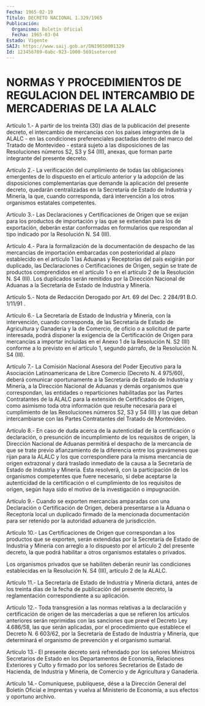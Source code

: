 ```yaml
---
Fecha: 1965-02-19
Título: DECRETO NACIONAL 1.329/1965
Publicación:
  Organismo: Boletín Oficial
  Fecha: 1965-03-04
Estado: Vigente
SAIJ: https://www.saij.gob.ar/DN19650001329
Id: 123456789-0abc-923-1000-5691soterced
---
```

# NORMAS Y PROCEDIMIENTOS DE REGULACION DEL INTERCAMBIO DE MERCADERIAS DE LA ALALC

<a id="1"></a>
Artículo 1.- A partir de los treinta (30) días de la publicación  del presente decreto, el intercambio de mercancías con los países integrantes de la ALALC - en las condiciones preferenciales  pactadas dentro del marco del Tratado de Montevideo - estará sujeto a  las  disposiciones  de  las Resoluciones números S2,  S3  y  S4  (III),  anexas,  que  forman parte  integrante  del presente decreto.

<a id="2"></a>
Artículo  2.-  La  verificación  del cumplimiento de todas las obligaciones emergentes de lo dispuesto  en  el artículo anterior y la  adopción de las disposiciones complementarias  que  demande  la aplicación  del  presente  decreto,  quedarán  centralizadas  en la Secretaría  de  Estado  de  Industria  y  Minería,  la  que, cuando corresponda,  dará  intervención  a  los otros organismos estatales competentes.

<a id="3"></a>
Artículo 3.- Las Declaraciones y Certificaciones de Origen que se exijan  para los productos de importación y las que se extiendan para los de  exportación,  deberán estar conformadas en formularios que respondan al tipo indicado  por  la  Resolución  N.  S4  (III).

<a id="4"></a>
Artículo  4.-  Para  la  formalización  de la documentación de despacho    de  las  mercancías  de  importación  embarcadas    con posterioridad  al  plazo establecido en el artículo 1 las Aduanas y Receptorías del país  exigirán  por  duplicado, las Declaraciones o Certificaciones de Origen, según se trate de productos comprendidos en el artículo 1 o en el  artículo  2 de la Resolución N.  S4  (III).  Los  duplicados  serán  remitidos por la  Dirección Nacional  de  Aduanas  a  la Secretaría de Estado  de  Industria  y Minería.

<a id="5"></a>
Artículo 5.- Nota de Redacción Derogado por Art. 69 del Dec. 2 284/91  B.O. 1/11/91 .

<a id="6"></a>
Artículo  6.-  La Secretaría de Estado de Industria y Minería, con la intervención,  cuando  corresponda,  de  las  Secretaría  de Estado  de  Agricultura y Ganadería y la de Comercio, de oficio o a solicitud de  parte  interesada,  podrá disponer la exigencia de la Certificación de Origen para mercancías  a importar incluidas en el Anexo 1 de la Resolución N. S2 (III) conforme  a  lo previsto en el artículo  1,  segundo  párrafo,  de  la  Resolución  N.  S4  (III).

<a id="7"></a>
Artículo  7.- La Comisión Nacional Asesora del Poder Ejecutivo para la Asociación  Latinoamericana de Libre Comercio (Decreto N. 4 975/60), deberá comunicar  oportunamente  a la Secretaría de Estado de Industria y Minería, a la Dirección Nacional  de Aduanas y demás organismos    que   correspondan,  las  entidades  o  reparticiones habilitadas  por las  Partes  Contratantes  de  la  ALALC  para  la extensión  de Certificados  de  Origen,  como  asimismo  toda  otra información  que  resulte  necesaria  para  el  cumplimiento de las Resoluciones números S2, S3 y S4 (III) y las que deban intercambiarse   con  las  Partes  Contratantes  del  Tratado    de Montevideo.

<a id="8"></a>
Artículo  8.-  En caso de duda acerca de la autenticidad de la certificación o declaración,  o presunción de incumplimiento de los requisitos de origen, la Dirección  Nacional  de  Aduanas permitirá el  despacho  de la mercancía de que se trate previo  afianzamiento de la diferencia  entre  los  gravámenes  que rijan para la ALALC y los  que  correspondiere  para  la  misma  mercancía    de   origen extrazonal  y  dará  traslado inmediato de la causa a la Secretaría de  Estado  de  Industria    y  Minería.  Esta  resolverá,  con  la participación de los organismos  competentes  que  fuere necesario, si  debe  aceptarse  la  autenticidad  de  la  certificación  o  el cumplimiento  de  los  requisitos  de origen, según  haya  sido  el motivo de la investigación o impugnación.

<a id="9"></a>
Artículo  9.-  Cuando se exporten mercancías amparadas con una Declaración o Certificación  de  Origen,  deberá  presentarse  a la Aduana  o  Receptoría  local  un duplicado firmado de la mencionada documentación  para  ser retenido  por  la  autoridad  aduanera  de jurisdicción.

<a id="10"></a>
Artículo 10.- Las Certificaciones de Origen que correspondan a los productos  que  se exporten, serán extendidas por la Secretaría de Estado de Industria  y Minería con arreglo a lo dispuesto por el artículo 2 del presente decreto,  la  que  podrá  habilitar a otros organismos estatales o privados.

Los  organismos  privados  que  se  habiliten  deberán  reunir  las condiciones  establecidas en la Resolución N. S4 (III), artículo  2 de la ALALC.

<a id="11"></a>
Artículo  11.-  La Secretaría de Estado de Industria y Minería dictará, antes de los  treinta  días de la fecha de publicación del presente  decreto,  la  reglamentación    correspondiente    a   su aplicación.

<a id="12"></a>
Artículo  12.-  Toda  transgresión a las normas relativas a la declaración y certificación  de  origen de las mercaderías a que se refieren  los  artículos  anteriores    serán  reprimidas  con  las sanciones  que  prevé  el  Decreto  Ley  4.686/58,  las  que  serán aplicadas,  por  el procedimiento que establece  el  Decreto  N.  6 603/62, por la Secretaría  de  Estado  de  Industria y Minería, que determinará  el  organismo de prevención y el  organismo  sumarial.

<a id="13"></a>
Artículo  13.-  El  presente  decreto  será refrendado por los señores  Ministros  Secretarios de Estado en los  Departamentos  de Economía, Relaciones  Exteriores  y Culto y firmado por los señores Secretarios  de Estado de Hacienda,  de  Industria  y  Minería,  de Comercio y de Agricultura y Ganadería.

<a id="14"></a>
Artículo  14.-  Comuníquese,  publíquese,  dése a la Dirección General del Boletín Oficial e Imprentas y vuelva  al  Ministerio de Economía, a sus efectos y oportuno archivo.